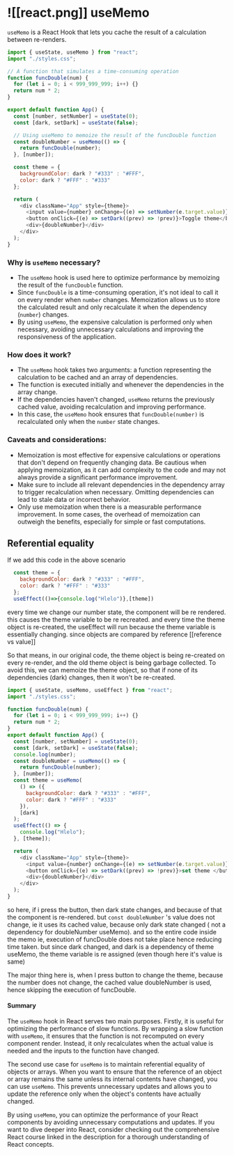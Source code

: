 # ![[react.png]] useMemo

`useMemo` is a React Hook that lets you cache the result of a calculation between re-renders.

```js
import { useState, useMemo } from "react";
import "./styles.css";

// A function that simulates a time-consuming operation
function funcDouble(num) {
  for (let i = 0; i < 999_999_999; i++) {}
  return num * 2;
}

export default function App() {
  const [number, setNumber] = useState(0);
  const [dark, setDark] = useState(false);

  // Using useMemo to memoize the result of the funcDouble function
  const doubleNumber = useMemo(() => {
    return funcDouble(number);
  }, [number]);

  const theme = {
    backgroundColor: dark ? "#333" : "#FFF",
    color: dark ? "#FFF" : "#333"
  };

  return (
    <div className="App" style={theme}>
      <input value={number} onChange={(e) => setNumber(e.target.value)} />
      <button onClick={(e) => setDark((prev) => !prev)}>Toggle theme</button>
      <div>{doubleNumber}</div>
    </div>
  );
}

```

### Why is `useMemo` necessary?

- The `useMemo` hook is used here to optimize performance by memoizing the result of the `funcDouble` function.
- Since `funcDouble` is a time-consuming operation, it's not ideal to call it on every render when `number` changes. Memoization allows us to store the calculated result and only recalculate it when the dependency (`number`) changes.
- By using `useMemo`, the expensive calculation is performed only when necessary, avoiding unnecessary calculations and improving the responsiveness of the application.

### How does it work?

- The `useMemo` hook takes two arguments: a function representing the calculation to be cached and an array of dependencies.
- The function is executed initially and whenever the dependencies in the array change.
- If the dependencies haven't changed, `useMemo` returns the previously cached value, avoiding recalculation and improving performance.
- In this case, the `useMemo` hook ensures that `funcDouble(number)` is recalculated only when the `number` state changes.

### Caveats and considerations:

- Memoization is most effective for expensive calculations or operations that don't depend on frequently changing data. Be cautious when applying memoization, as it can add complexity to the code and may not always provide a significant performance improvement.
- Make sure to include all relevant dependencies in the dependency array to trigger recalculation when necessary. Omitting dependencies can lead to stale data or incorrect behavior.
- Only use memoization when there is a measurable performance improvement. In some cases, the overhead of memoization can outweigh the benefits, especially for simple or fast computations.


## Referential equality

If we add this code in the above scenario 
```js
  const theme = {
    backgroundColor: dark ? "#333" : "#FFF",
    color: dark ? "#FFF" : "#333"
  };
  useEffect(()=>{console.log("Hlelo")},[theme])
```

every time we change our number state, the component will be re rendered. this causes the theme variable to be re recreated. and every time the theme object is re-created, the useEffect will run because the theme variable is essentially changing. since objects are compared by reference [[reference vs value]]

So that means, in our original code, the theme object is being re-created on every re-render, and the old theme object is being garbage collected. To avoid this, we can memoize the theme object, so that if none of its dependencies (dark) changes, then it won't be re-created. 

```js
import { useState, useMemo, useEffect } from "react";
import "./styles.css";

function funcDouble(num) {
  for (let i = 0; i < 999_999_999; i++) {}
  return num * 2;
}
export default function App() {
  const [number, setNumber] = useState(0);
  const [dark, setDark] = useState(false);
  console.log(number);
  const doubleNumber = useMemo(() => {
    return funcDouble(number);
  }, [number]);
  const theme = useMemo(
    () => ({
      backgroundColor: dark ? "#333" : "#FFF",
      color: dark ? "#FFF" : "#333"
    }),
    [dark]
  );
  useEffect(() => {
    console.log("Hlelo");
  }, [theme]);

  return (
    <div className="App" style={theme}>
      <input value={number} onChange={(e) => setNumber(e.target.value)} />
      <button onClick={(e) => setDark((prev) => !prev)}>set theme </button>
      <div>{doubleNumber}</div>
    </div>
  );
}

```

so here, if i press the button, then dark state changes, and because of that the component is re-rendered. but `const doubleNumber` 's value does not change, ie it uses its cached value, because only dark state changed ( not a dependency for doubleNumber useMemo). and so the entire code  inside the memo ie, execution of funcDouble does not take place hence reducing time taken. 
but since dark changed, and dark is a dependency of theme useMemo, the theme variable is re assigned (even though here it's value is same)

The major thing here is, when I press button to change the theme, because the number does not change, the cached value doubleNumber is used, hence skipping the execution of funcDouble.


#### Summary

The `useMemo` hook in React serves two main purposes. Firstly, it is useful for optimizing the performance of slow functions. By wrapping a slow function with `useMemo`, it ensures that the function is not recomputed on every component render. Instead, it only recalculates when the actual value is needed and the inputs to the function have changed.

The second use case for `useMemo` is to maintain referential equality of objects or arrays. When you want to ensure that the reference of an object or array remains the same unless its internal contents have changed, you can use `useMemo`. This prevents unnecessary updates and allows you to update the reference only when the object's contents have actually changed.

By using `useMemo`, you can optimize the performance of your React components by avoiding unnecessary computations and updates. If you want to dive deeper into React, consider checking out the comprehensive React course linked in the description for a thorough understanding of React concepts.